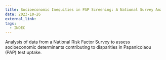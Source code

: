 ```yaml
---
title: Socioeconomic Inequities in PAP Screening: A National Survey Analysis
date: 2023-10-26
external_link: 
tags:
  - INDEC
---
```


Analysis of data from a National Risk Factor Survey to assess socioeconomic determinants contributing to disparities in Papanicolaou (PAP) test uptake.

<!--more-->
